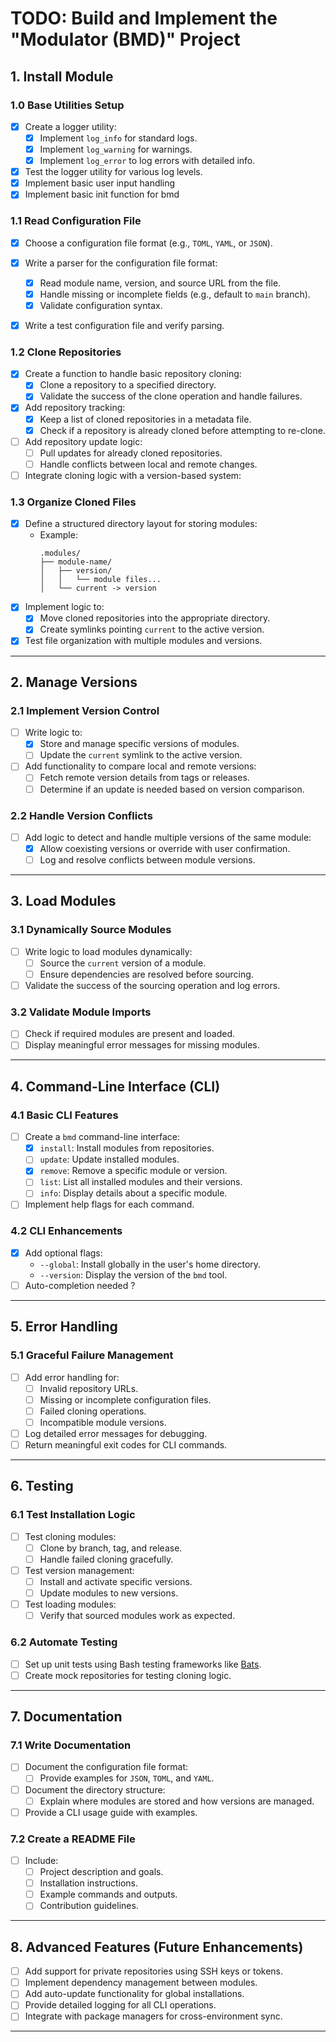 # TODO: Build and Implement the "Modulator (BMD)" Project

## 1. Install Module

### 1.0 Base Utilities Setup
- [x] Create a logger utility:
  - [x] Implement `log_info` for standard logs.
  - [x] Implement `log_warning` for warnings.
  - [x] Implement `log_error` to log errors with detailed info.
- [x] Test the logger utility for various log levels.
- [x] Implement basic user input handling
- [x] Implement basic init function for bmd

### 1.1 Read Configuration File
- [x] Choose a configuration file format (e.g., `TOML`, `YAML`, or `JSON`).
- [x] Write a parser for the configuration file format:
  - [x] Read module name, version, and source URL from the file.
  - [x] Handle missing or incomplete fields (e.g., default to `main` branch).
  - [x] Validate configuration syntax.
- [x] Write a test configuration file and verify parsing.


### 1.2 Clone Repositories
- [x] Create a function to handle basic repository cloning:
  - [x] Clone a repository to a specified directory.
  - [x] Validate the success of the clone operation and handle failures.
- [x] Add repository tracking:
  - [x] Keep a list of cloned repositories in a metadata file.
  - [x] Check if a repository is already cloned before attempting to re-clone.
- [ ] Add repository update logic:
  - [ ] Pull updates for already cloned repositories.
  - [ ] Handle conflicts between local and remote changes.
- [ ] Integrate cloning logic with a version-based system:

### 1.3 Organize Cloned Files
- [x] Define a structured directory layout for storing modules:
  - Example:
    ```
    .modules/
    ├── module-name/
    │   ├── version/
    │   │   └── module files...
    │   └── current -> version
    ```
- [x] Implement logic to:
  - [x] Move cloned repositories into the appropriate directory.
  - [x] Create symlinks pointing `current` to the active version.
- [x] Test file organization with multiple modules and versions.

---

## 2. Manage Versions

### 2.1 Implement Version Control
- [ ] Write logic to:
  - [x] Store and manage specific versions of modules.
  - [ ] Update the `current` symlink to the active version.
- [ ] Add functionality to compare local and remote versions:
  - [ ] Fetch remote version details from tags or releases.
  - [ ] Determine if an update is needed based on version comparison.

### 2.2 Handle Version Conflicts
- [ ] Add logic to detect and handle multiple versions of the same module:
  - [x] Allow coexisting versions or override with user confirmation.
  - [ ] Log and resolve conflicts between module versions.

---

## 3. Load Modules

### 3.1 Dynamically Source Modules
- [ ] Write logic to load modules dynamically:
  - [ ] Source the `current` version of a module.
  - [ ] Ensure dependencies are resolved before sourcing.
- [ ] Validate the success of the sourcing operation and log errors.

### 3.2 Validate Module Imports
- [ ] Check if required modules are present and loaded.
- [ ] Display meaningful error messages for missing modules.

---

## 4. Command-Line Interface (CLI)

### 4.1 Basic CLI Features
- [ ] Create a `bmd` command-line interface:
  - [x] `install`: Install modules from repositories.
  - [ ] `update`: Update installed modules.
  - [x] `remove`: Remove a specific module or version.
  - [ ] `list`: List all installed modules and their versions.
  - [ ] `info`: Display details about a specific module.
- [ ] Implement help flags for each command.

### 4.2 CLI Enhancements
- [x] Add optional flags:
  - `--global`: Install globally in the user's home directory.
  - `--version`: Display the version of the `bmd` tool.
- [ ] Auto-completion needed ?

---

## 5. Error Handling

### 5.1 Graceful Failure Management
- [ ] Add error handling for:
  - [ ] Invalid repository URLs.
  - [ ] Missing or incomplete configuration files.
  - [ ] Failed cloning operations.
  - [ ] Incompatible module versions.
- [ ] Log detailed error messages for debugging.
- [ ] Return meaningful exit codes for CLI commands.

---

## 6. Testing

### 6.1 Test Installation Logic
- [ ] Test cloning modules:
  - [ ] Clone by branch, tag, and release.
  - [ ] Handle failed cloning gracefully.
- [ ] Test version management:
  - [ ] Install and activate specific versions.
  - [ ] Update modules to new versions.
- [ ] Test loading modules:
  - [ ] Verify that sourced modules work as expected.

### 6.2 Automate Testing
- [ ] Set up unit tests using Bash testing frameworks like [Bats](https://github.com/bats-core/bats-core).
- [ ] Create mock repositories for testing cloning logic.

---

## 7. Documentation

### 7.1 Write Documentation
- [ ] Document the configuration file format:
  - [ ] Provide examples for `JSON`, `TOML`, and `YAML`.
- [ ] Document the directory structure:
  - [ ] Explain where modules are stored and how versions are managed.
- [ ] Provide a CLI usage guide with examples.

### 7.2 Create a README File
- [ ] Include:
  - [ ] Project description and goals.
  - [ ] Installation instructions.
  - [ ] Example commands and outputs.
  - [ ] Contribution guidelines.

---

## 8. Advanced Features (Future Enhancements)
- [ ] Add support for private repositories using SSH keys or tokens.
- [ ] Implement dependency management between modules.
- [ ] Add auto-update functionality for global installations.
- [ ] Provide detailed logging for all CLI operations.
- [ ] Integrate with package managers for cross-environment sync.

---
